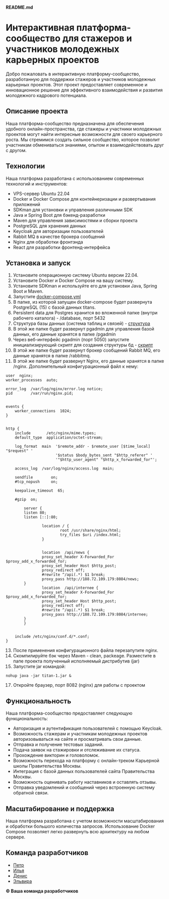 **README.md**

# Интерактивная платформа-сообщество для стажеров и участников молодежных карьерных проектов

Добро пожаловать в интерактивную платформу-сообщество, разработанную для поддержки стажеров и участников молодежных карьерных проектов. Этот проект предоставляет современное и инновационное решение для эффективного взаимодействия и развития молодежного кадрового потенциала.

## Описание проекта

Наша платформа-сообщество предназначена для обеспечения удобного онлайн-пространства, где стажеры и участники молодежных проектов могут найти интересные возможности для своего карьерного роста. Мы стремимся создать сильное сообщество, которое позволит участникам обмениваться знаниями, опытом и взаимодействовать друг с другом.

## Технологии

Наша платформа разработана с использованием современных технологий и инструментов:

- VPS-сервер Ubuntu 22.04
- Docker и Docker Compose для контейнеризации и развертывания приложений
- SDKman для установки и управления различными SDK
- Java и Spring Boot для бэкенд-разработки
- Maven для управления зависимостями и сборки проекта
- PostgreSQL для хранения данных
- Keycloak для авторизации пользователей
- Rabbit MQ в качестве брокера сообщений
- Nginx для обработки фронтэнда
- React для разработки фронтенд-интерфейса

## Установка и запуск

1. Установите операционную систему Ubuntu версии 22.04.
2. Установите Docker и Docker Compose на вашу систему.
3. Установите SDKman и используйте его для установки Java, Spring Boot и Maven.
4. Запустите [docker-compose.yml](https://github.com/LikeKugi/Tech-titan/blob/back/src/main/resources/docker-compose.yml) 
5. В папке, из которой запущен docker-compose будет развернута PostgreSQL (15) с базой данных titans.
6. Persistent data для Postgres хранится во вложенной папке (внутри рабочего каталога) - /database, порт 5432
7. Структура базы данных (система таблиц и связей) - [структура](https://github.com/LikeKugi/Tech-titan/blob/back/src/main/resources/titan.pgerd.png)
8. В этой же папке будет развернут pgadmin для управления базой данных, его данные хранятся в папке /pgadmin
9. Через веб-интерфейс pgadmin (порт 5050) запустите инициализирующий скрипт для создания структуры бд - [скрипт](https://github.com/LikeKugi/Tech-titan/blob/back/src/main/resources/titanInitialScript.sql) 
10. В этой же папке будет развернут брокер сообщений Rabbit MQ, его данные хранятся в папке /rabbitmq.
11. В этой же папке будет развернут Nginx, его данные хранятся в папке /nginx. Дополнительный конфигурационный файл к нему:
```
user  nginx;
worker_processes  auto;

error_log  /var/log/nginx/error.log notice;
pid        /var/run/nginx.pid;


events {
    worker_connections  1024;
}


http {
    include       /etc/nginx/mime.types;
    default_type  application/octet-stream;

    log_format  main  '$remote_addr - $remote_user [$time_local] "$request" '
                      '$status $body_bytes_sent "$http_referer" '
                      '"$http_user_agent" "$http_x_forwarded_for"';

    access_log  /var/log/nginx/access.log  main;

    sendfile        on;
    #tcp_nopush     on;

    keepalive_timeout  65;

    #gzip  on;

        server {
        listen 80;
        listen [::]:80;

                location / {
                        root /usr/share/nginx/html;
                        try_files $uri /index.html;
                }


                location  /api/news {
                proxy_set_header X-Forwarded_For $proxy_add_x_forwarded_for;
                proxy_set_header Host $http_post;
                proxy_redirect off;
                #rewrite ^/api(.*) $1 break;
                proxy_pass http://188.72.109.179:8084/news;
        }
                location  /api/internee {
                proxy_set_header X-Forwarded_For $proxy_add_x_forwarded_for;
                proxy_set_header Host $http_post;
                proxy_redirect off;
                #rewrite ^/api(.*) $1 break;
                proxy_pass http://188.72.109.179:8084/internee;
        }
        }


    include /etc/nginx/conf.d/*.conf;
}
```
13. После применения конфигурационного файла перезапутите nginx.
14. Скомпилируйте бэк через Maven - clean, packeage. Разместите в папе проекта полученный исполняемый дистрибутив (jar)
15. Запустите jar командой:
```
nohup java -jar titan-1.jar &
```
17. Откройте браузер, порт 8082 (nginx) для работы с проектом

## Функциональность

Наша платформа-сообщество предоставляет следующую функциональность:

- Авторизация и аутентификация пользователей с помощью Keycloak.
- Возможность стажерам и участникам молодежных проектов авторизовываться на сайте и просматривать свои данные.
- Отправка и получение тестовых заданий.
- Подача заявок на стажировки и отслеживание их статуса.
- Прохождение викторин и головоломок.
- Возможность перехода на платформу с онлайн-треком Карьерной школы Правительства Москвы.
- Интеграция с базой данных пользователей сайта Правительства Москвы.
- Возможность оценивать работу наставников и оставлять отзывы.
- Отправка уведомлений и сообщений через встроенную систему обратной связи.

## Масштабирование и поддержка

Наша платформа разработана с учетом возможности масштабирования и обработки большого количества запросов. Использование Docker Compose позволяет легко развернуть всю архитектуру на любом сервере.

## Команда разработчиков

- [Петр](https://github.com/Frenchfan)
- [Илья](https://github.com/LikeKugi)
- [Денис](https://github.com/frontsteron)
- [Эльвира](https://github.com/ElviraAsadullina)

**© Ваша команда разработчиков**
